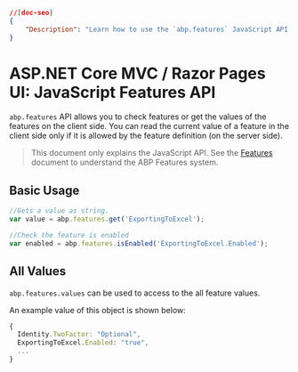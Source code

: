 ```json
//[doc-seo]
{
    "Description": "Learn how to use the `abp.features` JavaScript API to access and manage feature values in your ASP.NET Core applications."
}
```

# ASP.NET Core MVC / Razor Pages UI: JavaScript Features API

`abp.features` API allows you to check features or get the values of the features on the client side. You can read the current value of a feature in the client side only if it is allowed by the feature definition (on the server side).

> This document only explains the JavaScript API. See the [Features](../../../infrastructure/features.md) document to understand the ABP Features system.

## Basic Usage

````js
//Gets a value as string.
var value = abp.features.get('ExportingToExcel');

//Check the feature is enabled
var enabled = abp.features.isEnabled('ExportingToExcel.Enabled');
````

## All Values

`abp.features.values` can be used to access to the all feature values.

An example value of this object is shown below:

````js
{
  Identity.TwoFactor: "Optional",
  ExportingToExcel.Enabled: "true",
  ...
}
````
